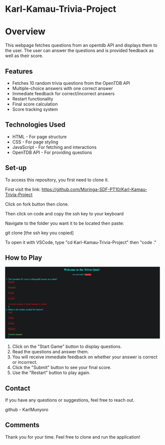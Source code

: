 # Karl-Kamau-Trivia-Project
# Overview

This webpage fetches questions from an opentdb API and displays them to the user. The user can answer the questions and is provided feedback as well as their score.

## Features

- Fetches 10 random trivia questions from the OpenTDB API
- Multiple-choice answers with one correct answer
- Immediate feedback for correct/incorrect answers
- Restart functionality
- Final score calculation
- Score tracking system

## Technologies Used

- HTML - For page structure
- CSS - For page styling
- JavaScript - For fetching and interactions
- OpenTDB API - For providing questions

## Set-up
To access this repository, you first need to clone it.

First visit the link: 
https://github.com/Moringa-SDF-PT10/Karl-Kamau-Trivia-Project

Click on fork button then clone.

Then click on code and copy the ssh key to your keyboard

Navigate to the folder you want it to be located then paste: 

git clone [the ssh key you copied]

To open it with VSCode, type "cd Karl-Kamau-Trivia-Project" then "code ."

## How to Play

![Screenshot](assets/projectScreenshot.png)

1. Click on the "Start Game" button to display questions.
2. Read the questions and answer them.
3. You will receive immediate feedback on whether your answer is correct or incorrect.
4. Click the "Submit" button to see your final score.
5. Use the "Restart" button to play again.

## Contact

If you have any questions or suggestions, feel free to reach out.

github - KarlMunyoro

## Comments
Thank you for your time. Feel free to clone and run the application!